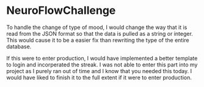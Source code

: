 # NeuroFlowChallenge

To handle the change of type of mood, I would change the way that it is read from the JSON format so that the data is pulled as a string or integer. This would cause it to be a easier fix than rewriting the type of the entire database.

If this were to enter production, I would have implemented a better template to login and incorperated the streak. I was not able to enter this part into my project as I purely ran out of time and I know that you needed this today. I would have liked to finish it to the full extent if it were to enter production. 
